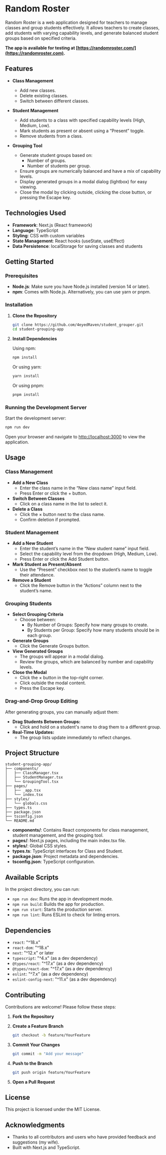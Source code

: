 
# Random Roster

Random Roster is a web application designed for teachers to manage classes and group students effectively. It allows teachers to create classes, add students with varying capability levels, and generate balanced student groups based on specified criteria.

**The app is available for testing at [https://randomroster.com/](https://randomroster.com).**

## Features

- **Class Management**
  - Add new classes.
  - Delete existing classes.
  - Switch between different classes.
  
- **Student Management**
  - Add students to a class with specified capability levels (High, Medium, Low).
  - Mark students as present or absent using a “Present” toggle.
  - Remove students from a class.
  
- **Grouping Tool**
  - Generate student groups based on:
    - Number of groups.
    - Number of students per group.
  - Ensure groups are numerically balanced and have a mix of capability levels.
  - Display generated groups in a modal dialog (lightbox) for easy viewing.
  - Close the modal by clicking outside, clicking the close button, or pressing the Escape key.

## Technologies Used

- **Framework**: Next.js (React framework)
- **Language**: TypeScript
- **Styling**: CSS with custom variables
- **State Management**: React hooks (useState, useEffect)
- **Data Persistence**: localStorage for saving classes and students

## Getting Started

### Prerequisites

- **Node.js**: Make sure you have Node.js installed (version 14 or later).
- **npm**: Comes with Node.js. Alternatively, you can use yarn or pnpm.

### Installation

1. **Clone the Repository**
    ```bash
    git clone https://github.com/4eyedRaven/student_grouper.git
    cd student-grouping-app
    ```

2. **Install Dependencies**

   Using npm:
    ```bash
    npm install
    ```

   Or using yarn:
    ```bash
    yarn install
    ```

   Or using pnpm:
    ```bash
    pnpm install
    ```

### Running the Development Server

Start the development server:
```bash
npm run dev
```
Open your browser and navigate to [http://localhost:3000](http://localhost:3000) to view the application.

## Usage

### Class Management

- **Add a New Class**
  - Enter the class name in the “New class name” input field.
  - Press Enter or click the + button.
- **Switch Between Classes**
  - Click on a class name in the list to select it.
- **Delete a Class**
  - Click the × button next to the class name.
  - Confirm deletion if prompted.

### Student Management

- **Add a New Student**
  - Enter the student’s name in the “New student name” input field.
  - Select the capability level from the dropdown (High, Medium, Low).
  - Press Enter or click the Add Student button.
- **Mark Student as Present/Absent**
  - Use the “Present” checkbox next to the student’s name to toggle their attendance.
- **Remove a Student**
  - Click the Remove button in the “Actions” column next to the student’s name.

### Grouping Students

- **Select Grouping Criteria**
  - Choose between:
    - By Number of Groups: Specify how many groups to create.
    - By Students per Group: Specify how many students should be in each group.
- **Generate Groups**
  - Click the Generate Groups button.
- **View Generated Groups**
  - The groups will appear in a modal dialog.
  - Review the groups, which are balanced by number and capability levels.
- **Close the Modal**
  - Click the × button in the top-right corner.
  - Click outside the modal content.
  - Press the Escape key.

### Drag-and-Drop Group Editing

After generating groups, you can manually adjust them:

- **Drag Students Between Groups:**
  - Click and hold on a student's name to drag them to a different group.
- **Real-Time Updates:**
  - The group lists update immediately to reflect changes.

## Project Structure

```
student-grouping-app/
├── components/
│   ├── ClassManager.tsx
│   ├── StudentManager.tsx
│   └── GroupingTool.tsx
├── pages/
│   ├── _app.tsx
│   └── index.tsx
├── styles/
│   └── globals.css
├── types.ts
├── package.json
├── tsconfig.json
└── README.md
```

- **components/**: Contains React components for class management, student management, and the grouping tool.
- **pages/**: Next.js pages, including the main index.tsx file.
- **styles/**: Global CSS styles.
- **types.ts**: TypeScript interfaces for Class and Student.
- **package.json**: Project metadata and dependencies.
- **tsconfig.json**: TypeScript configuration.

## Available Scripts

In the project directory, you can run:

- `npm run dev`: Runs the app in development mode.
- `npm run build`: Builds the app for production.
- `npm run start`: Starts the production server.
- `npm run lint`: Runs ESLint to check for linting errors.

## Dependencies

- `react`: "^18.x"
- `react-dom`: "^18.x"
- `next`: "^12.x" or later
- `typescript`: "^4.x" (as a dev dependency)
- `@types/react`: "^17.x" (as a dev dependency)
- `@types/react-dom`: "^17.x" (as a dev dependency)
- `eslint`: "^7.x" (as a dev dependency)
- `eslint-config-next`: "^11.x" (as a dev dependency)

## Contributing

Contributions are welcome! Please follow these steps:

1. **Fork the Repository**
2. **Create a Feature Branch**
    ```bash
    git checkout -b feature/YourFeature
    ```

3. **Commit Your Changes**
    ```bash
    git commit -m "Add your message"
    ```

4. **Push to the Branch**
    ```bash
    git push origin feature/YourFeature
    ```

5. **Open a Pull Request**

## License

This project is licensed under the MIT License.

## Acknowledgments

- Thanks to all contributors and users who have provided feedback and suggestions (my wife).
- Built with Next.js and TypeScript.
